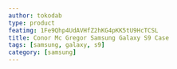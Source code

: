 ```yaml
---
author: tokodab
type: product
featimg: 1Fe9Qhp4UdAVHfZ2hKG4pKK5tU9HcTCSL
title: Conor Mc Gregor Samsung Galaxy S9 Case
tags: [samsung, galaxy, s9]
category: [samsung]
---
```

